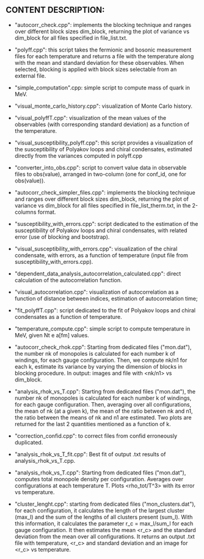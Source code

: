 ## CONTENT DESCRIPTION:

- "autocorr_check.cpp": implements the blocking technique and ranges over different block sizes dim_block, returning the plot of variance vs dim_block for all files specified in file_list.txt.

- "polyff.cpp": this script takes the fermionic and bosonic measurement files for each temperature and returns a file with the temperature along with the mean and standard deviation for these observables. When selected, blocking is applied with block sizes selectable from an external file.

- "simple_computation".cpp: simple script to compute mass of quark in MeV.

- "visual_monte_carlo_history.cpp": visualization of Monte Carlo history.

- "visual_polyffT.cpp": visualization of the mean values ​​of the observables (with corresponding standard deviation) as a function of the temperature.

- "visual_susceptibility_polyff.cpp": this script provides a visualization of the susceptibility of Polyakov loops and chiral condensates, estimated directly from the variances computed in polyff.cpp

- "converter_into_obs.cpp": script to convert value data in observable files to obs(value), arranged in two-column (one for conf_id, one for obs(value)).

- "autocorr_check_simpler_files.cpp":  implements the blocking technique and ranges over different block sizes dim_block, returning the plot of variance vs dim_block for all files specified in file_list_therm.txt, in the 2-columns format.

- "susceptibility_with_errors.cpp": script dedicated to the estimation of the susceptibility of Polyakov loops and chiral condensates, with related error (use of blocking and bootstrap).

- "visual_susceptibility_with_errors.cpp": visualization of the chiral condensate, with errors, as a function of temperature (input file from susceptibility_with_errors.cpp).

- "dependent_data_analysis_autocorrelation_calculated.cpp": direct calculation of the autocorrelation function.

- "visual_autocorrelation.cpp": visualization of autocorrelation as a function of distance between indices, estimation of autocorrelation time;

- "fit_polyffT.cpp": script dedicated to the fit of Polyakov loops and chiral condensates as a function of temperature.

- "temperature_compute.cpp": simple script to compute temperature in MeV, given Nt e a[fm] values.

- "autocorr_check_rhok.cpp": Starting from dedicated files ("mon.dat"), the number nk of monopoles is calculated for each number k of windings, for each gauge configuration. Then, we compute nk/n1 for each k, estimate its variance by varying the dimension of blocks in blocking procedure. In output: images and file with <nk/n1> vs dim_block.

- "analysis_rhok_vs_T.cpp": Starting from dedicated files ("mon.dat"), the number nk of monopoles is calculated for each number k of windings, for each gauge configuration. Then, averaging over all configurations, the mean of nk (at a given k), the mean of the ratio between nk and n1, the ratio between the means of nk and n1 are estimated. Two plots are returned for the last 2 quantities mentioned as a function of k.

- "correction_confid.cpp": to correct files from confid erroneously duplicated.

- "analysis_rhok_vs_T_fit.cpp": Best fit of output .txt results of analysis_rhok_vs_T.cpp.

- "analysis_rhok_vs_T.cpp": Starting from dedicated files ("mon.dat"), computes total monopole density per configuration. Averages over configurations at each temperature T. Plots <rho_tot/T^3> with its error vs temperature.

- "cluster_lenght.cpp": starting from dedicated files ("mon_clusters.dat"), for each configuration, it calculates the length of the largest cluster (max_l) and the sum of the lengths of all clusters present (sum_l). With this information, it calculates the parameter r_c = max_l/sum_l for each gauge configuration. It then estimates the mean <r_c> and the standard deviation from the mean over all configurations. It returns an output .txt file with temperature, <r_c> and standard deviation and an image for <r_c> vs temperature.